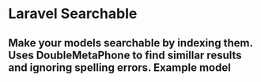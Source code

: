 # Laravel Searchable
Make your models searchable by indexing them. Uses DoubleMetaPhone to find simillar results and ignoring spelling errors.
Example model
-------

  <?php

	use Searchable\Models\Searchable;

	class Item extends Searchable {
		
		/**
		 * The database table used by the model.
		 *
		 * @var string
		 */
		protected $table = 'items';
		
		/**
		 * The attributes that are mass assignable.
		 *
		 * @var array
		 */
		protected $fillable = [ 
			'name', 
			'title',
			'content',
			];
		/**
		 * The attributes that are automatically indexed and searchable.
		 *
		 * @var array
		 */
		protected $searchable = [
			'title',
			'content',
			];	

	}

Implementing the search code
-------		
Coming soon.